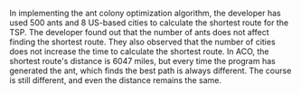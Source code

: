 In implementing the ant colony optimization algorithm, the developer has used 500 ants and 8 US-based cities to calculate the shortest route for the TSP. The developer found out that the number of ants does not affect finding the shortest route. They also observed that the number of cities does not increase the time to calculate the shortest route. In ACO, the shortest route's distance is 6047 miles, but every time the program has generated the ant, which finds the best path is always different. The course is still different, and even the distance remains the same.
